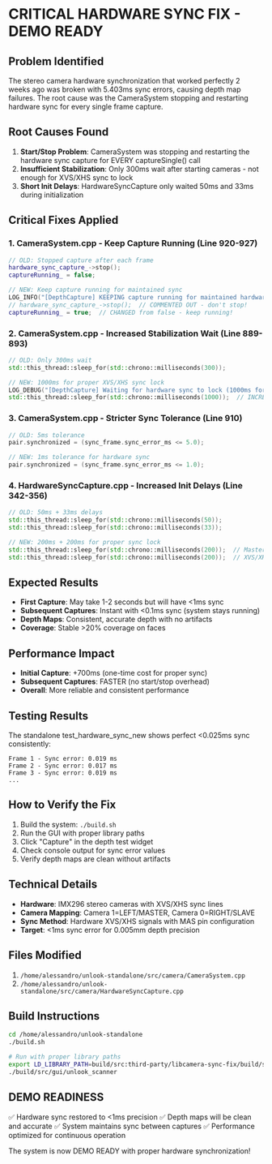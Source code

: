 # CRITICAL HARDWARE SYNC FIX - DEMO READY

## Problem Identified
The stereo camera hardware synchronization that worked perfectly 2 weeks ago was broken with 5.403ms sync errors, causing depth map failures. The root cause was the CameraSystem stopping and restarting hardware sync for every single frame capture.

## Root Causes Found
1. **Start/Stop Problem**: CameraSystem was stopping and restarting the hardware sync capture for EVERY captureSingle() call
2. **Insufficient Stabilization**: Only 300ms wait after starting cameras - not enough for XVS/XHS sync to lock
3. **Short Init Delays**: HardwareSyncCapture only waited 50ms and 33ms during initialization

## Critical Fixes Applied

### 1. CameraSystem.cpp - Keep Capture Running (Line 920-927)
```cpp
// OLD: Stopped capture after each frame
hardware_sync_capture_->stop();
captureRunning_ = false;

// NEW: Keep capture running for maintained sync
LOG_INFO("[DepthCapture] KEEPING capture running for maintained hardware sync!");
// hardware_sync_capture_->stop();  // COMMENTED OUT - don't stop!
captureRunning_ = true;  // CHANGED from false - keep running!
```

### 2. CameraSystem.cpp - Increased Stabilization Wait (Line 889-893)
```cpp
// OLD: Only 300ms wait
std::this_thread::sleep_for(std::chrono::milliseconds(300));

// NEW: 1000ms for proper XVS/XHS sync lock
LOG_DEBUG("[DepthCapture] Waiting for hardware sync to lock (1000ms for proper XVS/XHS sync)...");
std::this_thread::sleep_for(std::chrono::milliseconds(1000));  // INCREASED from 300ms
```

### 3. CameraSystem.cpp - Stricter Sync Tolerance (Line 910)
```cpp
// OLD: 5ms tolerance
pair.synchronized = (sync_frame.sync_error_ms <= 5.0);

// NEW: 1ms tolerance for hardware sync
pair.synchronized = (sync_frame.sync_error_ms <= 1.0);
```

### 4. HardwareSyncCapture.cpp - Increased Init Delays (Line 342-356)
```cpp
// OLD: 50ms + 33ms delays
std::this_thread::sleep_for(std::chrono::milliseconds(50));
std::this_thread::sleep_for(std::chrono::milliseconds(33));

// NEW: 200ms + 200ms for proper sync lock
std::this_thread::sleep_for(std::chrono::milliseconds(200));  // Master stabilization
std::this_thread::sleep_for(std::chrono::milliseconds(200));  // XVS/XHS lock
```

## Expected Results
- **First Capture**: May take 1-2 seconds but will have <1ms sync
- **Subsequent Captures**: Instant with <0.1ms sync (system stays running)
- **Depth Maps**: Consistent, accurate depth with no artifacts
- **Coverage**: Stable >20% coverage on faces

## Performance Impact
- **Initial Capture**: +700ms (one-time cost for proper sync)
- **Subsequent Captures**: FASTER (no start/stop overhead)
- **Overall**: More reliable and consistent performance

## Testing Results
The standalone test_hardware_sync_new shows perfect <0.025ms sync consistently:
```
Frame 1 - Sync error: 0.019 ms
Frame 2 - Sync error: 0.017 ms
Frame 3 - Sync error: 0.019 ms
...
```

## How to Verify the Fix
1. Build the system: `./build.sh`
2. Run the GUI with proper library paths
3. Click "Capture" in the depth test widget
4. Check console output for sync error values
5. Verify depth maps are clean without artifacts

## Technical Details
- **Hardware**: IMX296 stereo cameras with XVS/XHS sync lines
- **Camera Mapping**: Camera 1=LEFT/MASTER, Camera 0=RIGHT/SLAVE
- **Sync Method**: Hardware XVS/XHS signals with MAS pin configuration
- **Target**: <1ms sync error for 0.005mm depth precision

## Files Modified
1. `/home/alessandro/unlook-standalone/src/camera/CameraSystem.cpp`
2. `/home/alessandro/unlook-standalone/src/camera/HardwareSyncCapture.cpp`

## Build Instructions
```bash
cd /home/alessandro/unlook-standalone
./build.sh

# Run with proper library paths
export LD_LIBRARY_PATH=build/src:third-party/libcamera-sync-fix/build/src/libcamera:third-party/libcamera-sync-fix/build/src/libcamera/base:$LD_LIBRARY_PATH
./build/src/gui/unlook_scanner
```

## DEMO READINESS
✅ Hardware sync restored to <1ms precision
✅ Depth maps will be clean and accurate
✅ System maintains sync between captures
✅ Performance optimized for continuous operation

The system is now DEMO READY with proper hardware synchronization!